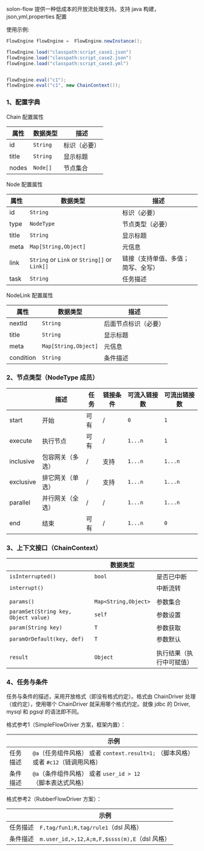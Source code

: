 
solon-flow 提供一种低成本的开放流处理支持。支持 java 构建，json,yml,properties 配置

使用示例:

```java
FlowEngine flowEngine =  FlowEngine.newInstance();

flowEngine.load("classpath:script_case1.json")
flowEngine.load("classpath:script_case2.json")
flowEngine.load("classpath:script_case3.yml")


flowEngine.eval("c1");
flowEngine.eval("c1", new ChainContext());
```

### 1、配置字典

Chain 配置属性

| 属性    | 数据类型     | 描述     |
|-------|----------|--------|
| id    | `String` | 标识（必要） |
| title | `String` | 显示标题   |
| nodes | `Node[]` | 节点集合   |



Node 配置属性

| 属性       | 数据类型                                          | 描述                |
|----------|-----------------------------------------------|-------------------|
| id       | `String`                                      | 标识（必要）            |
| type     | `NodeType`                                    | 节点类型（必要）          |
| title    | `String`                                      | 显示标题              |
| meta     | `Map[String,Object]`                          | 元信息               |
| link     | `String` or `Link` or `String[]`  or `Link[]` | 链接（支持单值、多值；简写、全写） |
| task     | `String`                                      | 任务描述              |

NodeLink 配置属性


| 属性         | 数据类型                 | 描述         |
|------------|----------------------|------------|
| nextId     | `String`             | 后面节点标识（必要） |
| title      | `String`             | 显示标题       |
| meta       | `Map[String,Object]` | 元信息        |
| condition  | `String`             | 条件描述       |

### 2、节点类型（NodeType 成员）

|             | 描述       | 任务 | 链接条件 | 可流入链接数  | 可流出链接数   |
|-------------|----------|----|------|---------|---------|
| start       | 开始       | 可有 | /    | `0`     | `1`     | 
| execute     | 执行节点     | 可有 | /    | `1...n` | `1`     | 
| inclusive   | 包容网关（多选） | /  | 支持   | `1...n` | `1...n` | 
| exclusive   | 排它网关（单选） | /  | 支持   | `1...n` | `1...n` | 
| parallel    | 并行网关（全选） | /  | /    | `1...n` | `1...n` | 
| end         | 结束       | 可有 | /    | `1...n` | `0`     | 


### 3、上下文接口（ChainContext）

|                                      | 数据类型                 |              |
|--------------------------------------|----------------------|--------------|
| `isInterrupted()`                    | `bool`               | 是否已中断        |
| `interrupt()`                        |                      | 中断流转         |
|                                      |                      |              |
| `params()`                           | `Map<String,Object>` | 参数集合         |
| `paramSet(String key, Object value)` | `self`               | 参数设置         |
| `param(String key)`                  | `T`                  | 参数获取         |
| `paramOrDefault(key, def)`           | `T`                  | 参数默认         |
|                                      |                      |              |
| `result`                             | `Object`             | 执行结果（执行中可赋值） |


### 4、任务与条件

任务与条件的描述，采用开放格式（即没有格式约定）。格式由 ChainDriver 处理（或约定），使用哪个 ChainDriver 就采用哪个格式约定。就像 jdbc 的 Driver, mysql 和 pgsql 的语法即不同。

格式参考1（SimpleFlowDriver 方案，框架内置）：

|        | 示例                                                          | 
|--------|-------------------------------------------------------------|
| 任务描述   | `@a`（任务组件风格） 或者 `context.result=1;` （脚本风格） 或者 `#c12`（链调用风格） | 
| 条件描述   | `@a`（条件组件风格） 或者 `user_id > 12`（脚本表达式风格）                     | 


格式参考2（RubberFlowDriver 方案）：

|            | 示例                                        |
|------------|-------------------------------------------|
| 任务描述       | `F,tag/fun1;R,tag/rule1`（dsl 风格）          |
| 条件描述       | `m.user_id,>,12,A;m,F,$ssss(m),E`（dsl 风格） | 

